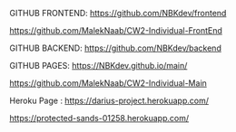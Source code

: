 GITHUB FRONTEND: https://github.com/NBKdev/frontend


https://github.com/MalekNaab/CW2-Individual-FrontEnd

GITHUB BACKEND: https://github.com/NBKdev/backend

GITHUB PAGES: https://NBKdev.github.io/main/


https://github.com/MalekNaab/CW2-Individual-Main

Heroku Page : https://darius-project.herokuapp.com/


https://protected-sands-01258.herokuapp.com/
